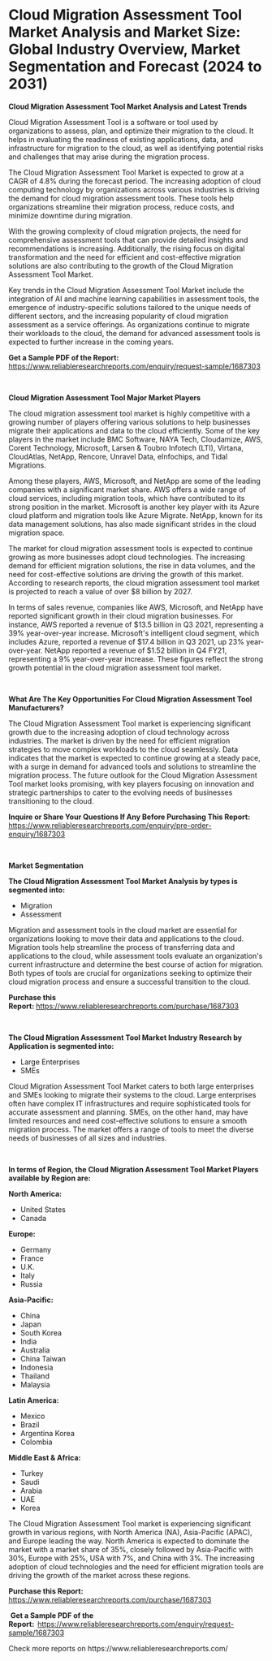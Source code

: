 <p><h1>Cloud Migration Assessment Tool Market Analysis and Market Size: Global Industry Overview, Market Segmentation and Forecast (2024 to 2031)</h1></p><p><strong>Cloud Migration Assessment Tool Market Analysis and Latest Trends</strong></p>
<p><p>Cloud Migration Assessment Tool is a software or tool used by organizations to assess, plan, and optimize their migration to the cloud. It helps in evaluating the readiness of existing applications, data, and infrastructure for migration to the cloud, as well as identifying potential risks and challenges that may arise during the migration process.</p><p>The Cloud Migration Assessment Tool Market is expected to grow at a CAGR of 4.8% during the forecast period. The increasing adoption of cloud computing technology by organizations across various industries is driving the demand for cloud migration assessment tools. These tools help organizations streamline their migration process, reduce costs, and minimize downtime during migration.</p><p>With the growing complexity of cloud migration projects, the need for comprehensive assessment tools that can provide detailed insights and recommendations is increasing. Additionally, the rising focus on digital transformation and the need for efficient and cost-effective migration solutions are also contributing to the growth of the Cloud Migration Assessment Tool Market.</p><p>Key trends in the Cloud Migration Assessment Tool Market include the integration of AI and machine learning capabilities in assessment tools, the emergence of industry-specific solutions tailored to the unique needs of different sectors, and the increasing popularity of cloud migration assessment as a service offerings. As organizations continue to migrate their workloads to the cloud, the demand for advanced assessment tools is expected to further increase in the coming years.</p></p>
<p><strong>Get a Sample PDF of the Report:&nbsp;</strong> <a href="https://www.reliableresearchreports.com/enquiry/request-sample/1687303">https://www.reliableresearchreports.com/enquiry/request-sample/1687303</a></p>
<p>&nbsp;</p>
<p><strong>Cloud Migration Assessment Tool Major Market Players</strong></p>
<p><p>The cloud migration assessment tool market is highly competitive with a growing number of players offering various solutions to help businesses migrate their applications and data to the cloud efficiently. Some of the key players in the market include BMC Software, NAYA Tech, Cloudamize, AWS, Corent Technology, Microsoft, Larsen & Toubro Infotech (LTI), Virtana, CloudAtlas, NetApp, Rencore, Unravel Data, eInfochips, and Tidal Migrations.</p><p>Among these players, AWS, Microsoft, and NetApp are some of the leading companies with a significant market share. AWS offers a wide range of cloud services, including migration tools, which have contributed to its strong position in the market. Microsoft is another key player with its Azure cloud platform and migration tools like Azure Migrate. NetApp, known for its data management solutions, has also made significant strides in the cloud migration space.</p><p>The market for cloud migration assessment tools is expected to continue growing as more businesses adopt cloud technologies. The increasing demand for efficient migration solutions, the rise in data volumes, and the need for cost-effective solutions are driving the growth of this market. According to research reports, the cloud migration assessment tool market is projected to reach a value of over $8 billion by 2027.</p><p>In terms of sales revenue, companies like AWS, Microsoft, and NetApp have reported significant growth in their cloud migration businesses. For instance, AWS reported a revenue of $13.5 billion in Q3 2021, representing a 39% year-over-year increase. Microsoft's intelligent cloud segment, which includes Azure, reported a revenue of $17.4 billion in Q3 2021, up 23% year-over-year. NetApp reported a revenue of $1.52 billion in Q4 FY21, representing a 9% year-over-year increase. These figures reflect the strong growth potential in the cloud migration assessment tool market.</p></p>
<p>&nbsp;</p>
<p><strong>What Are The Key Opportunities For Cloud Migration Assessment Tool Manufacturers?</strong></p>
<p><p>The Cloud Migration Assessment Tool market is experiencing significant growth due to the increasing adoption of cloud technology across industries. The market is driven by the need for efficient migration strategies to move complex workloads to the cloud seamlessly. Data indicates that the market is expected to continue growing at a steady pace, with a surge in demand for advanced tools and solutions to streamline the migration process. The future outlook for the Cloud Migration Assessment Tool market looks promising, with key players focusing on innovation and strategic partnerships to cater to the evolving needs of businesses transitioning to the cloud.</p></p>
<p><strong>Inquire or Share Your Questions If Any Before Purchasing This Report:</strong> <a href="https://www.reliableresearchreports.com/enquiry/pre-order-enquiry/1687303">https://www.reliableresearchreports.com/enquiry/pre-order-enquiry/1687303</a></p>
<p>&nbsp;</p>
<p><strong>Market Segmentation</strong></p>
<p><strong>The Cloud Migration Assessment Tool Market Analysis by types is segmented into:</strong></p>
<p><ul><li>Migration</li><li>Assessment</li></ul></p>
<p><p>Migration and assessment tools in the cloud market are essential for organizations looking to move their data and applications to the cloud. Migration tools help streamline the process of transferring data and applications to the cloud, while assessment tools evaluate an organization's current infrastructure and determine the best course of action for migration. Both types of tools are crucial for organizations seeking to optimize their cloud migration process and ensure a successful transition to the cloud.</p></p>
<p><strong>Purchase this Report:&nbsp;</strong><a href="https://www.reliableresearchreports.com/purchase/1687303">https://www.reliableresearchreports.com/purchase/1687303</a></p>
<p>&nbsp;</p>
<p><strong>The Cloud Migration Assessment Tool Market Industry Research by Application is segmented into:</strong></p>
<p><ul><li>Large Enterprises</li><li>SMEs</li></ul></p>
<p><p>Cloud Migration Assessment Tool Market caters to both large enterprises and SMEs looking to migrate their systems to the cloud. Large enterprises often have complex IT infrastructures and require sophisticated tools for accurate assessment and planning. SMEs, on the other hand, may have limited resources and need cost-effective solutions to ensure a smooth migration process. The market offers a range of tools to meet the diverse needs of businesses of all sizes and industries.</p></p>
<p>&nbsp;</p>
<p><strong>In terms of Region, the Cloud Migration Assessment Tool Market Players available by Region are:</strong></p>
<p>
    <p> <strong> North America: </strong>
        <ul>
            <li>United States</li>
            <li>Canada</li>
        </ul>
        </p> 
    <p> <strong> Europe: </strong>
        <ul>
            <li>Germany</li>
            <li>France</li>
            <li>U.K.</li>
            <li>Italy</li>
            <li>Russia</li>
        </ul>
        </p> 
    <p> <strong> Asia-Pacific: </strong>
        <ul>
            <li>China</li>
            <li>Japan</li>
            <li>South Korea</li>
            <li>India</li>
            <li>Australia</li>
            <li>China Taiwan</li>
            <li>Indonesia</li>
            <li>Thailand</li>
            <li>Malaysia</li>
        </ul>
        </p> 
    <p> <strong> Latin America: </strong>
        <ul>
            <li>Mexico</li>
            <li>Brazil</li>
            <li>Argentina Korea</li>
            <li>Colombia</li>
        </ul>
        </p> 
    <p> <strong> Middle East & Africa: </strong>
        <ul>
            <li>Turkey</li>
            <li>Saudi</li>
            <li>Arabia</li>
            <li>UAE</li>
            <li>Korea</li>
        </ul>
    </p>
    </p>
<p><p>The Cloud Migration Assessment Tool market is experiencing significant growth in various regions, with North America (NA), Asia-Pacific (APAC), and Europe leading the way. North America is expected to dominate the market with a market share of 35%, closely followed by Asia-Pacific with 30%, Europe with 25%, USA with 7%, and China with 3%. The increasing adoption of cloud technologies and the need for efficient migration tools are driving the growth of the market across these regions.</p></p>
<p><strong>Purchase this Report: </strong><a href="https://www.reliableresearchreports.com/purchase/1687303">https://www.reliableresearchreports.com/purchase/1687303</a></p>
<p>&nbsp;<strong>Get a Sample PDF of the Report:&nbsp;&nbsp;</strong><a href="https://www.reliableresearchreports.com/enquiry/request-sample/1687303">https://www.reliableresearchreports.com/enquiry/request-sample/1687303</a></p>
<p><strong></strong></p>
<p>Check more reports on https://www.reliableresearchreports.com/</p>